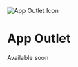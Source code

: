 ![App Outlet Icon](https://avatars3.githubusercontent.com/u/54995994?s=200&v=4)
# App Outlet
Available soon
